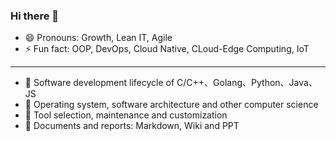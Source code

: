 ### Hi there 👋

<!--
**alanthssss/alanthssss** is a ✨ _special_ ✨ repository because its `README.md` (this file) appears on your GitHub profile.

Here are some ideas to get you started:
-->
<!-- 
- 🔭 I’m currently working on DevOps
- 🌱 I’m currently learning Cloud-Edge Computing
- 👯 I’m looking to collaborate on Cloud Native 
- 🤔 I’m looking for help with Open Source
- 💬 Ask me about DevOps, CLoud Native, OOP 
- 📫 How to reach me: alanthssss@gmail.com
-->


- 😄 Pronouns: Growth, Lean IT, Agile
- ⚡ Fun fact: OOP, DevOps, Cloud Native, CLoud-Edge Computing, IoT
---
- 🎸 Software development lifecycle of C/C++、Golang、Python、Java、JS 
- 🥁 Operating system, software architecture and other computer science
- 🎹 Tool selection, maintenance and customization
- 🎺 Documents and reports: Markdown, Wiki and PPT
